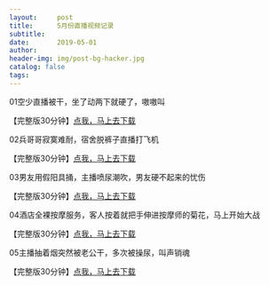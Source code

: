 ```yaml
---
layout:     post
title:      5月份直播视频记录
subtitle:   
date:       2019-05-01
author:     
header-img: img/post-bg-hacker.jpg
catalog: false
tags: 
---
```



01空少直播被干，坐了动两下就硬了，嗷嗷叫

【完整版30分钟】[点我，马上去下载](http://nullrefer.com/?http://u20283859.ctfile.net/fs/20283859-375191963)

02兵哥哥寂寞难耐，宿舍脱裤子直播打飞机

【完整版30分钟】[点我，马上去下载](http://nullrefer.com/?http://u20283859.ctfile.net/fs/20283859-375393755)

03男友用假阳具捅，主播喷尿潮吹，男友硬不起来的忧伤

【完整版30分钟】[点我，马上去下载](http://nullrefer.com/?http://u20283859.ctfile.net/fs/20283859-375421949)

04酒店全裸按摩服务，客人按着就把手伸进按摩师的菊花，马上开始大战

【完整版30分钟】[点我，马上去下载](http://nullrefer.com/?http://u20283859.ctfile.net/fs/20283859-375491744)

05主播抽着烟突然被老公干，多次被操尿，叫声销魂

【完整版30分钟】[点我，马上去下载](http://nullrefer.com/?http://u20283859.ctfile.net/fs/20283859-375657451)


